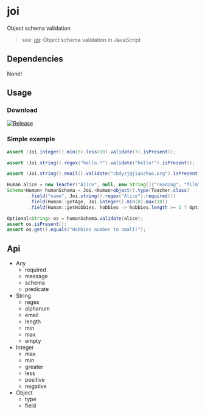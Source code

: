 # joi

Object schema validation 

> see: [joi](https://github.com/hapijs/joi): Object schema validation in JavaScript

## Dependencies

None!

## Usage

### Download

[![Release](https://jitpack.io/v/cbdyzj/joi.svg)](https://jitpack.io/#cbdyzj/joi)

### Simple example

```java
assert !Joi.integer().min(5).less(10).validate(7).isPresent();

assert !Joi.string().regex("hello.*").validate("hello!").isPresent();

assert !Joi.string().email().validate("cbdyzj@jianzhao.org").isPresent();

Human alice = new Teacher("Alice", null, new String[]{"reading", "film"});
Schema<Human> humanSchema = Joi.<Human>object().type(Teacher.class)
        .field("name", Joi.string().regex("Alice").required())
        .field(Human::getAge, Joi.integer().min(8).max(18))
        .field(Human::getHobbies, hobbies -> hobbies.length >= 3 ? Optional.empty() : Optional.of("Hobbies number to small!"));

Optional<String> os = humanSchema.validate(alice);
assert os.isPresent();
assert os.get().equals("Hobbies number to small!");
```

## Api

- Any
  - required
  - message
  - schema
  - predicate
- String
  - regex
  - alphanum
  - email
  - length
  - min
  - max
  - empty
- Integer
  - max
  - min
  - greater
  - less
  - positive
  - negative
- Object
  - type
  - field
